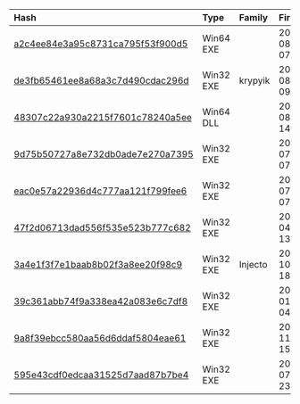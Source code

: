 |Hash|Type|Family|First_Seen|Name|
|:--|:--|:--|:--|:--|
|[a2c4ee84e3a95c8731ca795f53f900d5](https://www.virustotal.com/gui/file/a2c4ee84e3a95c8731ca795f53f900d5)|Win64 EXE||2020-08-17 07:20:36|C:\Windows\System32\drivers\MoriyaStreamWatchmen.sys|
|[de3fb65461ee8a68a3c7d490cdac296d](https://www.virustotal.com/gui/file/de3fb65461ee8a68a3c7d490cdac296d)|Win32 EXE|krypyik|2020-08-15 09:00:53|f86e304af4d7d6a5c0928db401fa6d7c6e5d7c0e869517b33b07c37d3dad4601.bin|
|[48307c22a930a2215f7601c78240a5ee](https://www.virustotal.com/gui/file/48307c22a930a2215f7601c78240a5ee)|Win64 DLL||2020-08-06 14:44:31|D:\2\ServiceX64.dll.sc|
|[9d75b50727a8e732db0ade7e270a7395](https://www.virustotal.com/gui/file/9d75b50727a8e732db0ade7e270a7395)|Win32 EXE||2020-07-28 07:50:22|ep.exe|
|[eac0e57a22936d4c777aa121f799fee6](https://www.virustotal.com/gui/file/eac0e57a22936d4c777aa121f799fee6)|Win32 EXE||2020-07-28 07:49:34|cli.exe|
|[47f2d06713dad556f535e523b777c682](https://www.virustotal.com/gui/file/47f2d06713dad556f535e523b777c682)|Win32 EXE||2020-04-13 13:40:32|agen|
|[3a4e1f3f7e1baab8b02f3a8ee20f98c9](https://www.virustotal.com/gui/file/3a4e1f3f7e1baab8b02f3a8ee20f98c9)|Win32 EXE|Injecto|2018-10-29 18:28:32| |
|[39c361abb74f9a338ea42a083e6c7df8](https://www.virustotal.com/gui/file/39c361abb74f9a338ea42a083e6c7df8)|Win32 EXE||2015-01-30 04:15:00|pc.exe|
|[9a8f39ebcc580aa56d6ddaf5804eae61](https://www.virustotal.com/gui/file/9a8f39ebcc580aa56d6ddaf5804eae61)|Win32 EXE||2012-11-06 15:42:39|pv.exe|
|[595e43cdf0edcaa31525d7aad87b7be4](https://www.virustotal.com/gui/file/595e43cdf0edcaa31525d7aad87b7be4)|Win32 EXE||2008-07-30 23:18:51|8.tmp|
